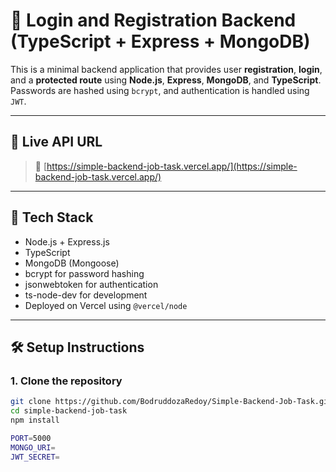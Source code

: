 # 🔐 Login and Registration Backend (TypeScript + Express + MongoDB)

This is a minimal backend application that provides user **registration**, **login**, and a **protected route** using **Node.js**, **Express**, **MongoDB**, and **TypeScript**. Passwords are hashed using `bcrypt`, and authentication is handled using `JWT`.

---

## 🚀 Live API URL

> 📡 [https://simple-backend-job-task.vercel.app/](https://simple-backend-job-task.vercel.app/)


---

## 🧰 Tech Stack

- Node.js + Express.js
- TypeScript
- MongoDB (Mongoose)
- bcrypt for password hashing
- jsonwebtoken for authentication
- ts-node-dev for development
- Deployed on Vercel using `@vercel/node`

---

## 🛠️ Setup Instructions

### 1. Clone the repository

```bash
git clone https://github.com/BodruddozaRedoy/Simple-Backend-Job-Task.git
cd simple-backend-job-task
npm install

PORT=5000
MONGO_URI=
JWT_SECRET=

